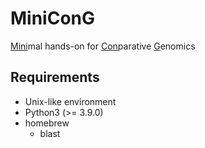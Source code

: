 # MiniConG
<u>Mini</u>mal hands-on for <u>Con</u>parative <u>G</u>enomics


## Requirements
- Unix-like environment
- Python3 (>= 3.9.0)
- homebrew
	- blast
